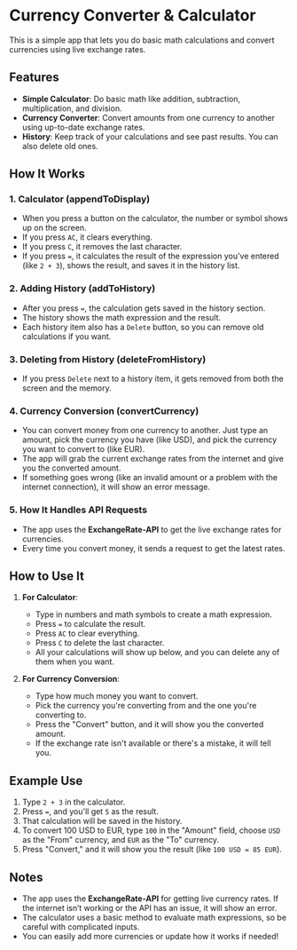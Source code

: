 # Currency Converter & Calculator

This is a simple app that lets you do basic math calculations and convert currencies using live exchange rates.

## Features

- **Simple Calculator**: Do basic math like addition, subtraction, multiplication, and division.
- **Currency Converter**: Convert amounts from one currency to another using up-to-date exchange rates.
- **History**: Keep track of your calculations and see past results. You can also delete old ones.

## How It Works

### 1. **Calculator (appendToDisplay)**

- When you press a button on the calculator, the number or symbol shows up on the screen.
- If you press `AC`, it clears everything.
- If you press `C`, it removes the last character.
- If you press `=`, it calculates the result of the expression you’ve entered (like `2 + 3`), shows the result, and saves it in the history list.

### 2. **Adding History (addToHistory)**

- After you press `=`, the calculation gets saved in the history section.
- The history shows the math expression and the result.
- Each history item also has a `Delete` button, so you can remove old calculations if you want.

### 3. **Deleting from History (deleteFromHistory)**

- If you press `Delete` next to a history item, it gets removed from both the screen and the memory.

### 4. **Currency Conversion (convertCurrency)**

- You can convert money from one currency to another. Just type an amount, pick the currency you have (like USD), and pick the currency you want to convert to (like EUR).
- The app will grab the current exchange rates from the internet and give you the converted amount.
- If something goes wrong (like an invalid amount or a problem with the internet connection), it will show an error message.

### 5. **How It Handles API Requests**

- The app uses the **ExchangeRate-API** to get the live exchange rates for currencies. 
- Every time you convert money, it sends a request to get the latest rates.

## How to Use It

1. **For Calculator**:
   - Type in numbers and math symbols to create a math expression.
   - Press `=` to calculate the result.
   - Press `AC` to clear everything.
   - Press `C` to delete the last character.
   - All your calculations will show up below, and you can delete any of them when you want.

2. **For Currency Conversion**:
   - Type how much money you want to convert.
   - Pick the currency you're converting from and the one you're converting to.
   - Press the "Convert" button, and it will show you the converted amount.
   - If the exchange rate isn't available or there's a mistake, it will tell you.

## Example Use

1. Type `2 + 3` in the calculator.
2. Press `=`, and you'll get `5` as the result.
3. That calculation will be saved in the history.
4. To convert 100 USD to EUR, type `100` in the "Amount" field, choose `USD` as the "From" currency, and `EUR` as the "To" currency.
5. Press "Convert," and it will show you the result (like `100 USD = 85 EUR`).

## Notes

- The app uses the **ExchangeRate-API** for getting live currency rates. If the internet isn’t working or the API has an issue, it will show an error.
- The calculator uses a basic method to evaluate math expressions, so be careful with complicated inputs.
- You can easily add more currencies or update how it works if needed!





